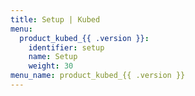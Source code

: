 ```yaml
---
title: Setup | Kubed
menu:
  product_kubed_{{ .version }}:
    identifier: setup
    name: Setup
    weight: 30
menu_name: product_kubed_{{ .version }}
---
```

